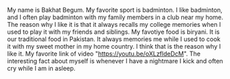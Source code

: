 My name is Bakhat Begum.
My favorite sport is badminton. I like badminton, and I often play badminton with my family members in a club near my home. The reason why I like it is that it always recalls my college memories when I used to play it with my friends and siblings.
My favotiye food is biryani. It is our traditional food in Pakistan. It always memories me while I used to cook it with my sweet mother in my home country. I think that is the reason why I like it. 
My favorite link of video "https://youtu.be/oXLzfldeDcM".
The interesting fact about myself is whenever I have a nightmare I kick and often cry while I am in asleep.
